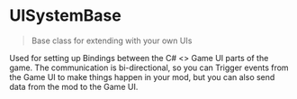 # UISystemBase

> Base class for extending with your own UIs

Used for setting up Bindings between the C# <> Game UI parts of the game. The communication is bi-directional, so you can Trigger events from the Game UI to make things happen in your mod, but you can also send data from the mod to the Game UI.